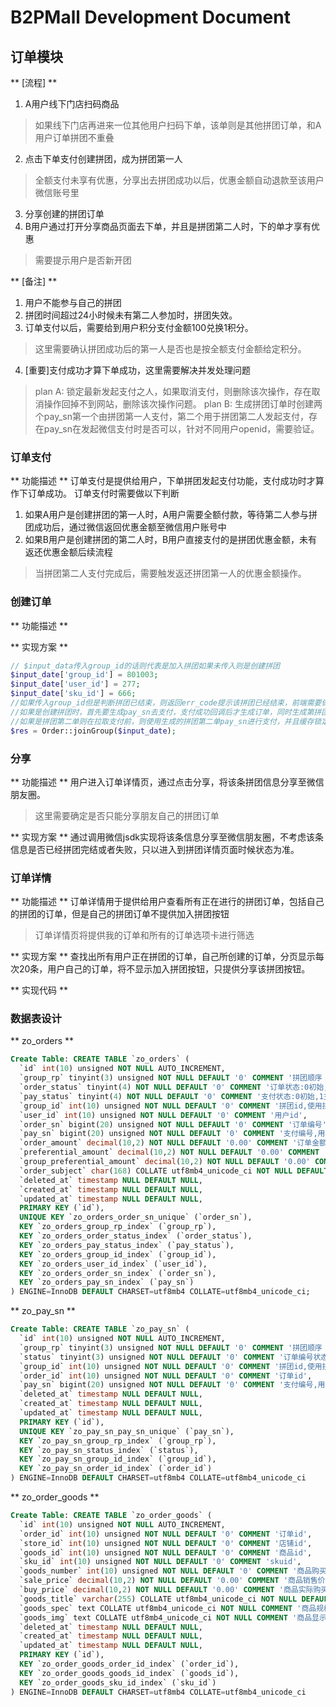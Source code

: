 # B2PMall Development Document

## 订单模块
** [流程] **
1. A用户线下门店扫码商品
> 如果线下门店再进来一位其他用户扫码下单，该单则是其他拼团订单，和A用户订单拼团不重叠
2. 点击下单支付创建拼团，成为拼团第一人
> 全额支付未享有优惠，分享出去拼团成功以后，优惠金额自动退款至该用户微信账号里
3. 分享创建的拼团订单
4. B用户通过打开分享商品页面去下单，并且是拼团第二人时，下的单才享有优惠
> 需要提示用户是否新开团

** [备注] **
1. 用户不能参与自己的拼团
2. 拼团时间超过24小时候未有第二人参加时，拼团失效。
3. 订单支付以后，需要给到用户积分支付金额100兑换1积分。
> 这里需要确认拼团成功后的第一人是否也是按全额支付金额给定积分。
4. [重要]支付成功才算下单成功，这里需要解决并发处理问题
> plan A:
> 锁定最新发起支付之人，如果取消支付，则删除该次操作，存在取消操作回掉不到网站，删除该次操作问题。
> plan B:
> 生成拼团订单时创建两个pay_sn第一个由拼团第一人支付，第二个用于拼团第二人发起支付，存在pay_sn在发起微信支付时是否可以，针对不同用户openid，需要验证。


### 订单支付
** 功能描述 **
订单支付是提供给用户，下单拼团发起支付功能，支付成功时才算作下订单成功。
订单支付时需要做以下判断
1. 如果A用户是创建拼团的第一人时，A用户需要全额付款，等待第二人参与拼团成功后，通过微信返回优惠金额至微信用户账号中
2. 如果B用户是创建拼团的第二人时，B用户直接支付的是拼团优惠金额，未有返还优惠金额后续流程
> 当拼团第二人支付完成后，需要触发返还拼团第一人的优惠金额操作。


### 创建订单
** 功能描述 **

** 实现方案 **

```php
// $input_data传入group_id的话则代表是加入拼团如果未传入则是创建拼团
$input_date['group_id'] = 801003;
$input_date['user_id'] = 277;
$input_date['sku_id'] = 666;
//如果传入group_id但是判断拼团已结束，则返回err_code提示该拼团已经结束，前端需要做判断选择是否新建拼团
//如果是创建拼团时，首先要生成pay_sn去支付，支付成功回调后才生成订单，同时生成第拼团第二单pay_sn
//如果是拼团第二单则在拉取支付前，则使用生成的拼团第二单pay_sn进行支付，并且缓存锁定该团不允许其它用户再加入该团
$res = Order::joinGroup($input_date);
```


### 分享
** 功能描述 **
用户进入订单详情页，通过点击分享，将该条拼团信息分享至微信朋友圈。
> 这里需要确定是否只能分享朋友自己的拼团订单

** 实现方案 **
通过调用微信jsdk实现将该条信息分享至微信朋友圈，不考虑该条信息是否已经拼团完结或者失败，只以进入到拼团详情页面时候状态为准。


### 订单详情
** 功能描述 **
订单详情用于提供给用户查看所有正在进行的拼团订单，包括自己的拼团的订单，但是自己的拼团订单不提供加入拼团按钮
> 订单详情页将提供我的订单和所有的订单选项卡进行筛选

** 实现方案 **
查找出所有用户正在拼团的订单，自己所创建的订单，分页显示每次20条，用户自己的订单，将不显示加入拼团按钮，只提供分享该拼团按钮。

** 实现代码 **


### 数据表设计

** zo_orders **
```sql
Create Table: CREATE TABLE `zo_orders` (
  `id` int(10) unsigned NOT NULL AUTO_INCREMENT,
  `group_rp` tinyint(3) unsigned NOT NULL DEFAULT '0' COMMENT '拼团顺序：1拼团第一单,2为拼团第二单',
  `order_status` tinyint(4) NOT NULL DEFAULT '0' COMMENT '订单状态:0初始,1创建订单成功,2拼团成功',
  `pay_status` tinyint(4) NOT NULL DEFAULT '0' COMMENT '支付状态:0初始,1支付中,2支付成功',
  `group_id` int(10) unsigned NOT NULL DEFAULT '0' COMMENT '拼团id,使用拼团第一单的order_id',
  `user_id` int(10) unsigned NOT NULL DEFAULT '0' COMMENT '用户id',
  `order_sn` bigint(20) unsigned NOT NULL DEFAULT '0' COMMENT '订单编号',
  `pay_sn` bigint(20) unsigned NOT NULL DEFAULT '0' COMMENT '支付编号,用于订单支付时所用编号',
  `order_amount` decimal(10,2) NOT NULL DEFAULT '0.00' COMMENT '订单金额,实际支付金额',
  `preferential_amount` decimal(10,2) NOT NULL DEFAULT '0.00' COMMENT '订单实际优惠金额',
  `group_preferential_amount` decimal(10,2) NOT NULL DEFAULT '0.00' COMMENT '订单拼团优惠金额，拼团成功后该金额才会给定到coupon_amount',
  `order_subject` char(168) COLLATE utf8mb4_unicode_ci NOT NULL DEFAULT '' COMMENT '订单标题',
  `deleted_at` timestamp NULL DEFAULT NULL,
  `created_at` timestamp NULL DEFAULT NULL,
  `updated_at` timestamp NULL DEFAULT NULL,
  PRIMARY KEY (`id`),
  UNIQUE KEY `zo_orders_order_sn_unique` (`order_sn`),
  KEY `zo_orders_group_rp_index` (`group_rp`),
  KEY `zo_orders_order_status_index` (`order_status`),
  KEY `zo_orders_pay_status_index` (`pay_status`),
  KEY `zo_orders_group_id_index` (`group_id`),
  KEY `zo_orders_user_id_index` (`user_id`),
  KEY `zo_orders_order_sn_index` (`order_sn`),
  KEY `zo_orders_pay_sn_index` (`pay_sn`)
) ENGINE=InnoDB DEFAULT CHARSET=utf8mb4 COLLATE=utf8mb4_unicode_ci;
```

** zo_pay_sn **
```sql
Create Table: CREATE TABLE `zo_pay_sn` (
  `id` int(10) unsigned NOT NULL AUTO_INCREMENT,
  `group_rp` tinyint(3) unsigned NOT NULL DEFAULT '0' COMMENT '拼团顺序：1拼团第一单,2为拼团第二单',
  `status` tinyint(3) unsigned NOT NULL DEFAULT '0' COMMENT '订单编号状态:0初始,1该编号已被订单使用',
  `group_id` int(10) unsigned NOT NULL DEFAULT '0' COMMENT '拼团id,使用拼团第一单的order_id',
  `order_id` int(10) unsigned NOT NULL DEFAULT '0' COMMENT '订单id',
  `pay_sn` bigint(20) unsigned NOT NULL DEFAULT '0' COMMENT '支付编号,用于订单支付时所用编号',
  `deleted_at` timestamp NULL DEFAULT NULL,
  `created_at` timestamp NULL DEFAULT NULL,
  `updated_at` timestamp NULL DEFAULT NULL,
  PRIMARY KEY (`id`),
  UNIQUE KEY `zo_pay_sn_pay_sn_unique` (`pay_sn`),
  KEY `zo_pay_sn_group_rp_index` (`group_rp`),
  KEY `zo_pay_sn_status_index` (`status`),
  KEY `zo_pay_sn_group_id_index` (`group_id`),
  KEY `zo_pay_sn_order_id_index` (`order_id`)
) ENGINE=InnoDB DEFAULT CHARSET=utf8mb4 COLLATE=utf8mb4_unicode_ci
```

** zo_order_goods **
```sql
Create Table: CREATE TABLE `zo_order_goods` (
  `id` int(10) unsigned NOT NULL AUTO_INCREMENT,
  `order_id` int(10) unsigned NOT NULL DEFAULT '0' COMMENT '订单id',
  `store_id` int(10) unsigned NOT NULL DEFAULT '0' COMMENT '店铺id',
  `goods_id` int(10) unsigned NOT NULL DEFAULT '0' COMMENT '商品id',
  `sku_id` int(10) unsigned NOT NULL DEFAULT '0' COMMENT 'skuid',
  `goods_number` int(10) unsigned NOT NULL DEFAULT '0' COMMENT '商品购买数量',
  `sale_price` decimal(10,2) NOT NULL DEFAULT '0.00' COMMENT '商品销售价格',
  `buy_price` decimal(10,2) NOT NULL DEFAULT '0.00' COMMENT '商品实际购买价格',
  `goods_title` varchar(255) COLLATE utf8mb4_unicode_ci NOT NULL DEFAULT '' COMMENT '商品名称',
  `goods_spec` text COLLATE utf8mb4_unicode_ci NOT NULL COMMENT '商品规格',
  `goods_img` text COLLATE utf8mb4_unicode_ci NOT NULL COMMENT '商品显示图片',
  `deleted_at` timestamp NULL DEFAULT NULL,
  `created_at` timestamp NULL DEFAULT NULL,
  `updated_at` timestamp NULL DEFAULT NULL,
  PRIMARY KEY (`id`),
  KEY `zo_order_goods_order_id_index` (`order_id`),
  KEY `zo_order_goods_goods_id_index` (`goods_id`),
  KEY `zo_order_goods_sku_id_index` (`sku_id`)
) ENGINE=InnoDB DEFAULT CHARSET=utf8mb4 COLLATE=utf8mb4_unicode_ci
```






































